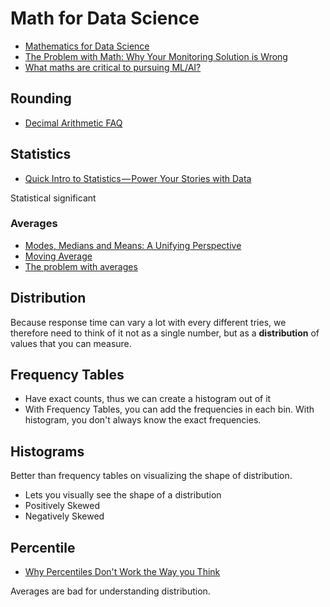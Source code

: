 # Math for Data Science

* [Mathematics for Data Science](https://towardsdatascience.com/mathematics-for-data-science-e53939ee8306)
* [The Problem with Math: Why Your Monitoring Solution is Wrong](https://www.circonus.com/2015/02/problem-math/)
* [What maths are critical to pursuing ML/AI?](https://news.ycombinator.com/item?id=15116379)

## Rounding

* [Decimal Arithmetic FAQ](http://speleotrove.com/decimal/decifaq.html)

## Statistics

* [Quick Intro to Statistics — Power Your Stories with Data](https://hackernoon.com/quick-intro-to-statistics-power-your-stories-with-data-a3a35785692b)

Statistical significant

### Averages

* [Modes, Medians and Means: A Unifying Perspective](http://www.johnmyleswhite.com/notebook/2013/03/22/modes-medians-and-means-an-unifying-perspective/)
* [Moving Average](http://www.investopedia.com/terms/m/movingaverage.asp)
* [The problem with averages](https://signalvnoise.com/posts/1836-the-problem-with-averages)

## Distribution

Because response time can vary a lot with every different tries, we therefore need to think of it not as a single number, but as a **distribution** of values that you can measure.

## Frequency Tables

* Have exact counts, thus we can create a histogram out of it
* With Frequency Tables, you can add the frequencies in each bin. With histogram, you don't always know the exact frequencies.

## Histograms

Better than frequency tables on visualizing the shape of distribution.

* Lets you visually see the shape of a distribution
* Positively Skewed
* Negatively Skewed

## Percentile

* [Why Percentiles Don't Work the Way you Think](https://www.vividcortex.com/blog/why-percentiles-dont-work-the-way-you-think)

Averages are bad for understanding distribution.